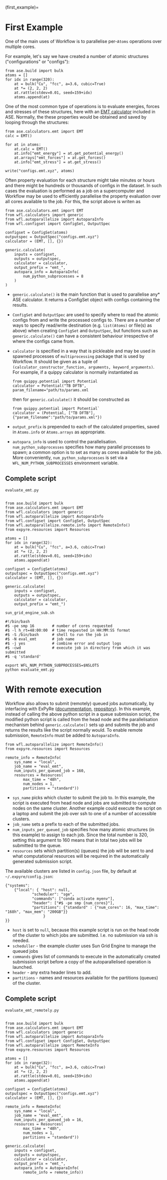 (first_example)=
# First Example

One of the main uses of Workflow is to parallelise per-`Atoms` operations over multiple cores. 

For example, let's say we have created a number of atomic structures ("configurations" or "configs"):

```
from ase.build import bulk
atoms = []
for idx in range(320):
    at = bulk("Cu", "fcc", a=3.6, cubic=True)
    at *= (2, 2, 2)
    at.rattle(stdev=0.01, seed=159+idx)
    atoms.append(at)
```

One of the most common type of operations is to evaluate energies, forces and stresses of these structures, here with an [EMT calculator](https://wiki.fysik.dtu.dk/ase/ase/calculators/emt.html#module-ase.calculators.emt) included in ASE. Normally, the these properties would be obtained and saved by looping through the structures:

```
from ase.calculators.emt import EMT
calc = EMT()

for at in atoms:
    at.calc = EMT()
    at.info["emt_energy"] = at.get_potential_energy()
    at.arrays["emt_forces"] = at.get_forces()
    at.info["emt_stress"] = at.get_stress()

write("configs.emt.xyz", atoms)
``` 

Often property evaluation for each structure might take minutes or hours and there might be hundreds or thousands of configs in the dataset. In such cases the evaluation is performed as a job on a supercomputer and Workflow may be used to efficiently parallelise the property evaluation over all cores available to the job. For this, the script above is writen as

```
from ase.calculators.emt import EMT 
from wfl.calculators import generic
from wfl.autoparallelize import AutoparaInfo
from wfl.configset import ConfigSet, OutputSpec

configset = ConfigSet(atoms)
outputspec = OutputSpec("configs.emt.xyz")
calculator = (EMT, [], {})

generic.calculate(
    inputs = configset, 
    outputs = outputspec, 
    calculator = calculator, 
    output_prefix = "emt_", 
    autopara_info = AutoparaInfo(
        num_python_subprocesses = 8    
    )
)
```

- `generic.calculate()` is the main function that is used to parallelise any* ASE calculator. It returns a ConfigSet object with configs containing the results. 
- `ConfigSet` and `OutputSpec` are used to specify where to read the atomic configs from and write the processed configs to. There are a number of ways to specify read/write destination (e.g. `list(Atoms)` or file(s) as above) when creating `ConfigSet` and `OutputSpec`, but functions such as `generic.calculate()` can have a consistent behaviour irrespective of where the configs came from. 
- `calculator` is specified in a way that is pickleable and may be used in spawned processes of `multiprocessing` package that is used by Workflow. It should be given as a tuple of `(calculator_constructor_function, arguments, keyword_arguments)`. For example, if a quippy calculator is normally instantiated as 

    ```
    from quippy.potential import Potential
    calculator = Potential("TB DFTB", param_filename="path/to/params.xml
    ```

    then for `generic.calculate()` it should be constructed as 

    ```
    from quippy.potential import Potential`
    calculator = (Potential, ["TB DFTB"], {"param_filename":"path/to/params.xml"})
    ```

- `output_prefix` is prepended to each of the calculated properties, saved in `Atoms.info` or `Atoms.arrays` as appropriate. 
- `autopara_info` is used to control the parallelisation. `num_python_subprocesses` specifies how many parallel processes to spawn; a common option is to set as many as cores available for the job. More conveniently, `num_python_subprocesses` is set via a `WFL_NUM_PYTHON_SUBPROCESSES` environment variable. 

## Complete script

`evaluate_emt.py`
```

from ase.build import bulk
from ase.calculators.emt import EMT 
from wfl.calculators import generic
from wfl.autoparallelize import AutoparaInfo
from wfl.configset import ConfigSet, OutputSpec
from wfl.autoparallelize.remote.info import RemoteInfo()
from expyre.resources import Resources

atoms = []
for idx in range(32):
    at = bulk("Cu", "fcc", a=3.6, cubic=True)
    at *= (2, 2, 2)
    at.rattle(stdev=0.01, seed=159+idx)
    atoms.append(at)

configset = ConfigSet(atoms)
outputspec = OutputSpec("configs.emt.xyz")
calculator = (EMT, [], {})

generic.calculate(
    inputs = configset, 
    outputs = outputspec, 
    calculator = calculator, 
    output_prefix = "emt_")
```

`sun_grid_engine_sub.sh`
```
#!/bin/bash
#$ -pe smp 16        # number of cores requested
#$ -l h_rt=48:00:00  # time requested in HH:MM:SS format
#$ -S /bin/bash      # shell to run the job in
#$ -N eval_emt       # job name 
#$ -j yes            # combine error and output logs
#$ -cwd              # execute job in directory from which it was submitted
#$ -q 'standard'

export WFL_NUM_PYTHON_SUBPROCESSES=$NSLOTS
python evaluate_emt.py
```


# With remote execution

Workflow also allows to submit (remotely) queued jobs automatically, by interfacing with ExPyRe ([docummentation](https://libatoms.github.io/ExPyRe/), [repository](https://github.com/libAtoms/ExPyRe/tree/main/expyre)). In this example, instead of calling the above python script in a queue submission script, the modified python script is called from the head node and the parallelisation mechanism behind `generic.calculate()` sets up and submits the job and returns the results like the script normally would. To enable remote submission, `RemoteInfo` must be added to `AutoparaInfo`. 

```
from wfl.autoparallelize import RemoteInfo()
from expyre.resources import Resources

remote_info = RemoteInfo(
    sys_name = "local",
    job_name = "eval_emt",
    num_inputs_per_queued_job = 160,
    resources = Resources(
        max_time = "48h",
        num_nodes = 1,
        partitions = "standard"))
```

- `sys_name` picks which cluster to submit the job to. In this example, the script is executed from head node and jobs are submitted to compute nodes on the same cluster. Another example could execute the script on a laptop and submit the job over ssh to one of a number of accessible clusters. 
- `job_name` sets a prefix to each of the submitted jobs. 
- `num_inputs_per_queued_job` specifies how many atomic structures (in this example) to assign to each job. Since the total number is 320, setting this argument to 160 means that in total two jobs will be submitted to the queue. 
- `resources` sets which partition(s) (queues) the job will be sent to and what computational resources will be required in the automatically generated submission script.

The available clusters are listed in `config.json` file, by default at `~/.expyre/config.json`:

```
{"systems":
    {"local": { "host": null,
            "scheduler": "sge",
            "commands": ["conda activate myenv"],
            "header": ["#$ -pe smp {num_cores}"],
            "partitions": {"standard" : {"num_cores": 16, "max_time": "168h", "max_mem": "200GB"}}
                 }
}}
```

- `host` is set to `null`, because this example script is run on the head node of the cluster to which jobs are submitted. I.e. no submission via ssh is needed. 
- `scheduller` - the example cluster uses Sun Grid Engine to manage the queued jobs
- `commands` gives list of commands to execute in the automatically created submission script before a copy of the autoparallelised operation is launched. 
- `header` - any extra header lines to add.  
- `partitions` - names and resources available for the partitions (queues) of the cluster. 


## Complete script

`evaluate_emt_remotely.py`
```

from ase.build import bulk
from ase.calculators.emt import EMT 
from wfl.calculators import generic
from wfl.autoparallelize import AutoparaInfo
from wfl.configset import ConfigSet, OutputSpec
from wfl.autoparallelize import RemoteInfo
from expyre.resources import Resources

atoms = []
for idx in range(32):
    at = bulk("Cu", "fcc", a=3.6, cubic=True)
    at *= (2, 2, 2)
    at.rattle(stdev=0.01, seed=159+idx)
    atoms.append(at)

configset = ConfigSet(atoms)
outputspec = OutputSpec("configs.emt.xyz")
calculator = (EMT, [], {})

remote_info = RemoteInfo(
    sys_name = "local",
    job_name = "eval_emt",
    num_inputs_per_queued_job = 16,
    resources = Resources(
        max_time = "48h",
        num_nodes = 1,
        partitions = "standard"))

generic.calculate(
    inputs = configset, 
    outputs = outputspec, 
    calculator = calculator, 
    output_prefix = "emt_", 
    autopara_info = AutoparaInfo(
        remote_info = remote_info))
```
